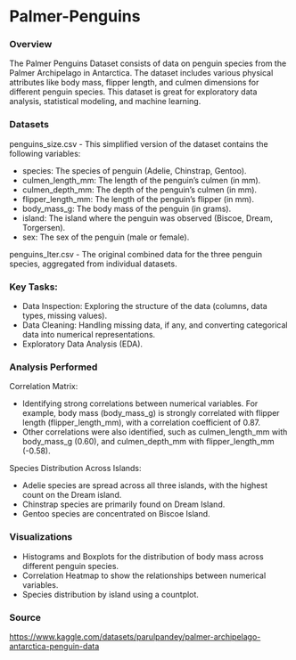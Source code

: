 # Palmer-Penguins

### Overview

The Palmer Penguins Dataset consists of data on penguin species from the Palmer Archipelago in Antarctica. The dataset includes various physical attributes like body mass, flipper length, and culmen dimensions for different penguin species. This dataset is great for exploratory data analysis, statistical modeling, and machine learning.

### Datasets

penguins_size.csv - This simplified version of the dataset contains the following variables:
- species: The species of penguin (Adelie, Chinstrap, Gentoo).
- culmen_length_mm: The length of the penguin’s culmen (in mm).
- culmen_depth_mm: The depth of the penguin’s culmen (in mm).
- flipper_length_mm: The length of the penguin’s flipper (in mm).
- body_mass_g: The body mass of the penguin (in grams).
- island: The island where the penguin was observed (Biscoe, Dream, Torgersen).
- sex: The sex of the penguin (male or female).

penguins_lter.csv - The original combined data for the three penguin species, aggregated from individual datasets.

### Key Tasks:

- Data Inspection: Exploring the structure of the data (columns, data types, missing values).
- Data Cleaning: Handling missing data, if any, and converting categorical data into numerical representations.
- Exploratory Data Analysis (EDA).
  
### Analysis Performed

Correlation Matrix:
- Identifying strong correlations between numerical variables. For example, body mass (body_mass_g) is strongly correlated with flipper length (flipper_length_mm), with a correlation coefficient of 0.87.
- Other correlations were also identified, such as culmen_length_mm with body_mass_g (0.60), and culmen_depth_mm with flipper_length_mm (-0.58).

Species Distribution Across Islands:
- Adelie species are spread across all three islands, with the highest count on the Dream island.
- Chinstrap species are primarily found on Dream Island.
- Gentoo species are concentrated on Biscoe Island.

### Visualizations

- Histograms and Boxplots for the distribution of body mass across different penguin species.
- Correlation Heatmap to show the relationships between numerical variables.
- Species distribution by island using a countplot.

### Source

https://www.kaggle.com/datasets/parulpandey/palmer-archipelago-antarctica-penguin-data
